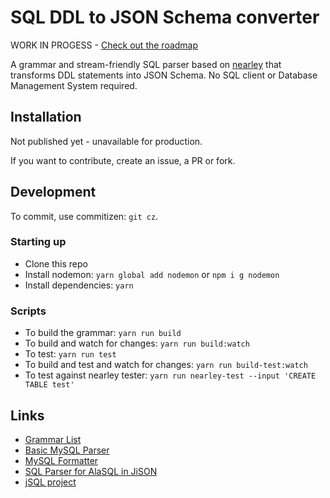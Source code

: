 # SQL DDL to JSON Schema converter

WORK IN PROGESS - [Check out the roadmap](https://github.com/duartealexf/sql-ddl-to-json-schema/blob/master/ROADMAP.md)

A grammar and stream-friendly SQL parser based on [nearley](nearley.js.org) that transforms DDL statements into JSON Schema.
No SQL client or Database Management System required.

## Installation

Not published yet - unavailable for production.

If you want to contribute, create an issue, a PR or fork.

<!-- `yarn add sql-ddl-to-json-schema`; -->
<!-- or -->
<!-- `npm i sql-ddl-to-json-schema`; -->

## Development

To commit, use commitizen: `git cz`.

### Starting up

- Clone this repo
- Install nodemon: `yarn global add nodemon` or `npm i g nodemon`
- Install dependencies: `yarn`

### Scripts

- To build the grammar: `yarn run build`
- To build and watch for changes: `yarn run build:watch`
- To test: `yarn run test`
- To build and test and watch for changes: `yarn run build-test:watch`
- To test against nearley tester: `yarn run nearley-test --input 'CREATE TABLE test'`


## Links
- [Grammar List](http://www.antlr3.org/grammar/list.html)
- [Basic MySQL Parser](https://www.safaribooksonline.com/library/view/flex-bison/9780596805418/ch04.html)
- [MySQL Formatter](https://github.com/TeamSQL/sql-formatter/blob/master/src/languages/MySQLFormatter.js)
- [SQL Parser for AlaSQL in JiSON](https://github.com/agershun/alasql/blob/develop/utils/a.jison)
- [jSQL project](https://github.com/Pamblam/jSQL)
